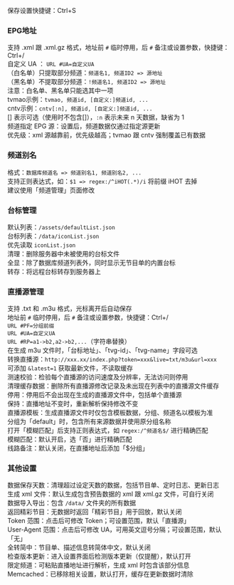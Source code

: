 保存设置快捷键：Ctrl+S

### EPG地址
支持 .xml 跟 .xml.gz 格式，地址前 `#` 临时停用，后 `#` 备注或设置参数，快捷键：Ctrl+/  
自定义 UA ： `URL #UA=自定义UA`  
（白名单）只提取部分频道：`频道名1, 频道ID2 => 源地址`  
（黑名单）不提取部分频道：`!频道名1, 频道ID2 => 源地址`  
注意：白名单、黑名单只能选其中一项  
tvmao示例：`tvmao, 频道id, [自定义:]频道id, ...`  
cntv示例：`cntv[:n], 频道id, [自定义:]频道id, ...`  
[] 表示可选（使用时不包含[]），`:n` 表示未来 n 天数据，缺省为 1  
频道指定 EPG 源：设置后，频道数据仅通过指定源更新  
优先级：xml 源越靠前，优先级越高；tvmao 跟 cntv 强制覆盖已有数据

### 频道别名
格式：`数据库频道名 => 频道别名1, 频道别名2, ...`  
支持正则表达式，如：`$1 => regex:/^iHOT(.*)/i` 将前缀 iHOT 去掉  
建议使用「频道管理」页面修改

### 台标管理
默认列表：`/assets/defaultList.json`  
台标列表：`/data/iconList.json`  
优先读取 `iconList.json`  
清理：删除服务器中未被使用的台标文件  
全显：除了数据库频道列表外，同时显示无节目单的内置台标  
转存：将远程台标转存到服务器上

### 直播源管理
支持 .txt 和 .m3u 格式，光标离开后自动保存  
地址前 `#` 临时停用，后 `#` 备注或设置参数，快捷键：Ctrl+/  
`URL #PF=分组前缀`  
`URL #UA=自定义UA`  
`URL #RP=a1->b2,a2->b2,...`（字符串替换）  
在生成 m3u 文件时，「台标地址」、「tvg-id」、「tvg-name」字段可选  
转换直播源：`http://xxx.xx/index.php?token=xxx&live=txt/m3u&url=xxx`  
可添加 `&latest=1` 获取最新文件，不读取缓存  
测速校验：检验每个直播源的访问速度及分辨率，无法访问则停用  
清理缓存数据：删除所有直播源修改记录及未出现在列表中的直播源文件缓存  
停用：停用后不会出现在生成的直播源文件中，包括单个直播源  
保持：直播地址不变时，重新解析保持修改不变  
直播源模板：生成直播源文件时仅包含模板数据，分组、频道名以模板为准  
分组为「default」时，包含所有来源数据并使用原分组名称  
打开「模糊匹配」后支持正则表达式，如 `regex:/^频道名$/` 进行精确匹配  
模糊匹配：默认开启，选「否」进行精确匹配  
线路备注：默认关闭，在直播地址后添加「$分组」

### 其他设置
数据保存天数：清理超过设定天数的数据，包括节目单、定时日志、更新日志  
生成 xml 文件：默认生成包含预告数据的 xml 跟 xml.gz 文件，可自行关闭  
数据导入导出：包含 `/data/` 文件夹的所有数据  
返回精彩节目：无数据时返回「精彩节目」用于回放，默认关闭  
Token 范围：点击后可修改 Token；可设置范围，默认「直播源」  
User-Agent 范围：点击后可修改 UA，可用英文逗号分隔；可设置范围，默认「无」  
全转简中：节目单、描述信息转简体中文，默认关闭  
检查版本更新：进入设置界面后检测版本更新（仅提醒），默认打开  
限定频道：可粘贴直播地址进行解析，生成 xml 时包含该部分信息  
Memcached：已移除相关设置，默认打开，缓存在更新数据时清除